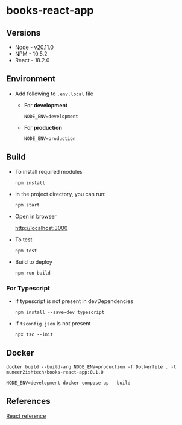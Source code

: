 # books-react-app

## Versions
- Node - v20.11.0
- NPM - 10.5.2
- React - 18.2.0

## Environment

- Add following to `.env.local` file
    - For **development**

        `NODE_ENV=development`

    - For **production**

        `NODE_ENV=production`

## Build

- To install required modules

    `npm install`

- In the project directory, you can run:

    `npm start`

- Open in browser

    [http://localhost:3000](http://localhost:3000)

- To test

    `npm test`

- Build to deploy

    `npm run build`

### For Typescript

- If typescript is not present in devDependencies

    `npm install --save-dev typescript`

- If `tsconfig.json` is not present

    `npx tsc --init`

## Docker

```
docker build --build-arg NODE_ENV=production -f Dockerfile . -t muneer2ishtech/books-react-app:0.1.0
```

```
NODE_ENV=development docker compose up --build
```

## References
[React reference](./HELP.md)
